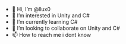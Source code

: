 - 👋 Hi, I’m @llux0
- 👀 I’m interested in Unity and C#
- 🌱 I’m currently learning C#
- 💞️ I’m looking to collaborate on Unity and C#
- 📫 How to reach me i dont know

<!---
llux0/llux0 is a ✨ special ✨ repository because its `README.md` (this file) appears on your GitHub profile.
You can click the Preview link to take a look at your changes.
--->
